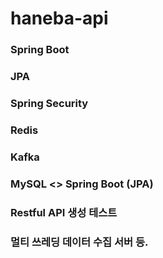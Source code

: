 # haneba-api

### Spring Boot 
### JPA
### Spring Security
### Redis
### Kafka

### MySQL <> Spring Boot (JPA)
### Restful API 생성 테스트
### 멀티 쓰레딩 데이터 수집 서버 등.
